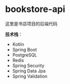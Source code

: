 # bookstore-api

这里是书店项目的后端代码

**技术栈**：

- Kotlin
- Spring Boot
- PostgreSQL
- Redis
- Spring Security
- Spring Data Jpa
- Spring Validation
